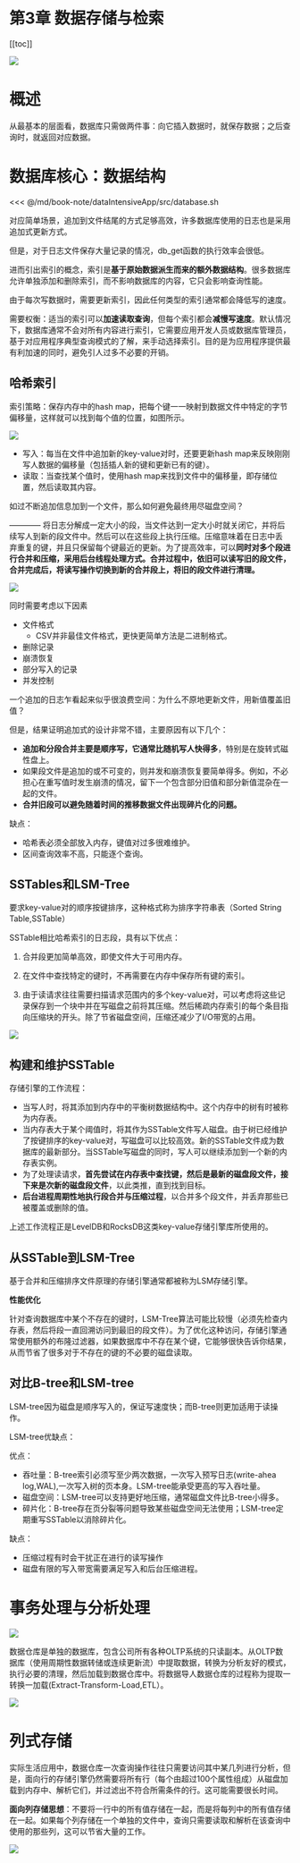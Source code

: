 # 第3章 数据存储与检索

[[toc]]

![](/_images/book-note/dataIntensiveApp/第三章导图.png)

# 概述

从最基本的层面看，数据库只需做两件事：向它插入数据时，就保存数据；之后查询时，就返回对应数据。

# 数据库核心：数据结构

<<< @/md/book-note/dataIntensiveApp/src/database.sh

对应简单场景，追加到文件结尾的方式足够高效，许多数据库使用的日志也是采用追加式更新方式。

但是，对于日志文件保存大量记录的情况，db_get函数的执行效率会很低。

进而引出索引的概念，索引是**基于原始数据派生而来的额外数据结构**。很多数据库允许单独添加和删除索引，而不影响数据库的内容，它只会影响查询性能。

由于每次写数据时，需要更新索引，因此任何类型的索引通常都会降低写的速度。

需要权衡：适当的索引可以**加速读取查询**，但每个索引都会**减慢写速度**。默认情况下，数据库通常不会对所有内容进行索引，它需要应用开发人员或数据库管理员，基于对应用程序典型查询模式的了解，来手动选择索引。目的是为应用程序提供最有利加速的同时，避免引人过多不必要的开销。

## 哈希索引

索引策略：保存内存中的hash map，把每个键一一映射到数据文件中特定的字节偏移量，这样就可以找到每个值的位置，如图所示。

![](/_images/book-note/dataIntensiveApp/hashmap索引.png)

* 写入：每当在文件中追加新的key-value对时，还要更新hash map来反映刚刚写人数据的偏移量（包括插人新的键和更新已有的键）。
* 读取：当查找某个值时，使用hash map来找到文件中的偏移量，即存储位置，然后读取其内容。


如过不断追加信息加到一个文件，那么如何避免最终用尽磁盘空间？

———— 将日志分解成一定大小的段，当文件达到一定大小时就关闭它，并将后续写人到新的段文件中。然后可以在这些段上执行压缩。压缩意味着在日志中丢
弃重复的键，并且只保留每个键最近的更新。为了提高效率，可以**同时对多个段进行合并和压缩，采用后台线程处理方式。合并过程中，依旧可以读写旧的段文件，合并完成后，将读写操作切换到新的合并段上，将旧的段文件进行清理。**

![](/_images/book-note/dataIntensiveApp/段压缩合并.png)

同时需要考虑以下因素

* 文件格式
    * CSV并非最佳文件格式，更快更简单方法是二进制格式。
* 删除记录
* 崩溃恢复
* 部分写入的记录
* 并发控制

一个追加的日志乍看起来似乎很浪费空间：为什么不原地更新文件，用新值覆盖旧值？

但是，结果证明追加式的设计非常不错，主要原因有以下几个：

* **追加和分段合并主要是顺序写，它通常比随机写人快得多**，特别是在旋转式磁性盘上。
* 如果段文件是追加的或不可变的，则并发和崩溃恢复要简单得多。例如，不必担心在重写值时发生崩溃的情况，留下一个包含部分旧值和部分新值混杂在一起的文件。
* **合并旧段可以避免随着时间的推移数据文件出现碎片化的问题。**

缺点：

* 哈希表必须全部放入内存，键值对过多很难维护。
* 区间查询效率不高，只能逐个查询。

## SSTables和LSM-Tree

要求key-value对的顺序按键排序，这种格式称为排序字符串表（Sorted String Table,SSTable）

SSTable相比哈希索引的日志段，具有以下优点：

1. 合并段更加简单高效，即使文件大于可用内存。

2. 在文件中查找特定的键时，不再需要在内存中保存所有键的索引。

3. 由于读请求往往需要扫描请求范围内的多个key-value对，可以考虑将这些记录保存到一个块中并在写磁盘之前将其压缩。然后稀疏内存索引的每个条目指向压缩块的开头。除了节省磁盘空间，压缩还减少了I/O带宽的占用。

![](/_images/book-note/dataIntensiveApp/SSTable.png)

## 构建和维护SSTable

存储引擎的工作流程：

* 当写人时，将其添加到内存中的平衡树数据结构中。这个内存中的树有时被称为内存表。
* 当内存表大于某个阈值时，将其作为SSTable文件写人磁盘。由于树已经维护了按键排序的key-value对，写磁盘可以比较高效。新的SSTable文件成为数据库的最新部分。当SSTable写磁盘的同时，写人可以继续添加到一个新的内存表实例。
* 为了处理读请求，**首先尝试在内存表中查找键，然后是最新的磁盘段文件，接下来是次新的磁盘段文件**，以此类推，直到找到目标。
* **后台进程周期性地执行段合并与压缩过程**，以合并多个段文件，并丢弃那些已被覆盖或删除的值。

上述工作流程正是LevelDB和RocksDB这类key-value存储引擎库所使用的。

## 从SSTable到LSM-Tree

基于合并和压缩排序文件原理的存储引擎通常都被称为LSM存储引擎。

**性能优化**

针对查询数据库中某个不存在的键时，LSM-Tree算法可能比较慢（必须先检查内存表，然后将段一直回溯访问到最旧的段文件）。为了优化这种访问，存储引擎通常使用额外的布隆过滤器，如果数据库中不存在某个键，它能够很快告诉你结果，从而节省了很多对于不存在的键的不必要的磁盘读取。

## 对比B-tree和LSM-tree

LSM-tree因为磁盘是顺序写入的，保证写速度快；而B-tree则更加适用于读操作。

LSM-tree优缺点：

优点：

* 吞吐量：B-tree索引必须写至少两次数据，一次写入预写日志(write-ahea log,WAL),一次写入树的页本身。LSM-tree能承受更高的写入吞吐量。
* 磁盘空间：LSM-tree可以支持更好地压缩，通常磁盘文件比B-tree小得多。
* 碎片化：B-tree存在页分裂等问题导致某些磁盘空间无法使用；LSM-tree定期重写SSTable以消除碎片化。

缺点：

* 压缩过程有时会干扰正在进行的读写操作
* 磁盘有限的写入带宽需要满足写入和后台压缩进程。

# 事务处理与分析处理

![](/_images/book-note/dataIntensiveApp/事务处理系统和分析系统.png)

数据仓库是单独的数据库，包含公司所有各种OLTP系统的只读副本。从OLTP数据库（使用周期性数据转储或连续更新流）中提取数据，转换为分析友好的模式，执行必要的清理，然后加载到数据仓库中。将数据导人数据仓库的过程称为提取一转换一加载(Extract-Transform-Load,ETL）。

![](/_images/book-note/dataIntensiveApp/数据仓库和简化ETL过程.png)

# 列式存储

实际生活应用中，数据仓库一次查询操作往往只需要访问其中某几列进行分析，但是，面向行的存储引擎仍然需要将所有行（每个由超过100个属性组成）从磁盘加
载到内存中、解析它们，并过滤出不符合所需条件的行。这可能需要很长时间。

**面向列存储思想**：不要将一行中的所有值存储在一起，而是将每列中的所有值存储在一起。如果每个列存储在一个单独的文件中，查询只需要读取和解析在该查询中使用的那些列，这可以节省大量的工作。

![](/_images/book-note/dataIntensiveApp/列存储.png)